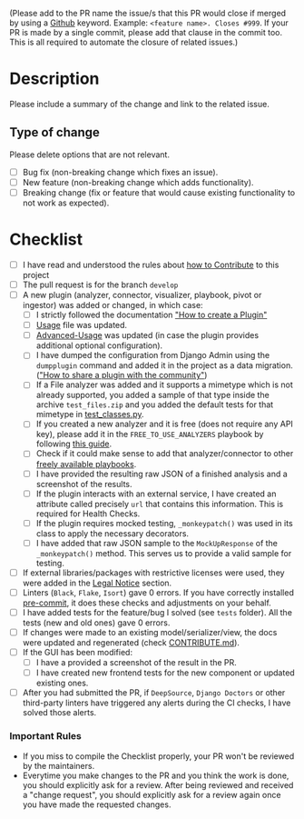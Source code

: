 (Please add to the PR name the issue/s that this PR would close if merged by using a [Github](https://docs.github.com/en/issues/tracking-your-work-with-issues/linking-a-pull-request-to-an-issue) keyword. Example: `<feature name>. Closes #999`. If your PR is made by a single commit, please add that clause in the commit too. This is all required to automate the closure of related issues.)

# Description

Please include a summary of the change and link to the related issue.

## Type of change

Please delete options that are not relevant.

- [ ] Bug fix (non-breaking change which fixes an issue).
- [ ] New feature (non-breaking change which adds functionality).
- [ ] Breaking change (fix or feature that would cause existing functionality to not work as expected).

# Checklist

- [ ] I have read and understood the rules about [how to Contribute](https://intelx.readthedocs.io/en/latest/Contribute.html) to this project
- [ ] The pull request is for the branch `develop`
- [ ] A new plugin (analyzer, connector, visualizer, playbook, pivot or ingestor) was added or changed, in which case:
    - [ ] I strictly followed the documentation ["How to create a Plugin"](https://intelx.readthedocs.io/en/latest/Contribute.html#how-to-add-a-new-plugin)
    - [ ] [Usage](https://github.com/khulnasoft/IntelX/blob/master/docs/source/Usage.md) file was updated.
    - [ ] [Advanced-Usage](https://github.com/khulnasoft/IntelX/blob/master/docs/source/Advanced-Usage.md) was updated (in case the plugin provides additional optional configuration).
    - [ ] I have dumped the configuration from Django Admin using the `dumpplugin` command and added it in the project as a data migration. (["How to share a plugin with the community"](https://intelx.readthedocs.io/en/latest/Contribute.html#how-to-share-your-plugin-with-the-community))
    - [ ] If a File analyzer was added and it supports a mimetype which is not already supported, you added a sample of that type inside the archive `test_files.zip` and you added the default tests for that mimetype in [test_classes.py](https://github.com/khulnasoft/IntelX/blob/master/tests/analyzers_manager/test_classes.py).
    - [ ] If you created a new analyzer and it is free (does not require any API key), please add it in the `FREE_TO_USE_ANALYZERS` playbook by following [this guide](https://intelx.readthedocs.io/en/latest/Contribute.html#how-to-modify-a-plugin).
    - [ ] Check if it could make sense to add that analyzer/connector to other [freely available playbooks](https://intelx.readthedocs.io/en/develop/Usage.html#list-of-pre-built-playbooks).
    - [ ] I have provided the resulting raw JSON of a finished analysis and a screenshot of the results.
    - [ ] If the plugin interacts with an external service, I have created an attribute called precisely `url` that contains this information. This is required for Health Checks. 
    - [ ] If the plugin requires mocked testing, `_monkeypatch()` was used in its class to apply the necessary decorators.
    - [ ] I have added that raw JSON sample to the `MockUpResponse` of the `_monkeypatch()` method. This serves us to provide a valid sample for testing.
- [ ] If external libraries/packages with restrictive licenses were used, they were added in the [Legal Notice](https://github.com/certego/IntelX/blob/master/.github/legal_notice.md) section.
- [ ] Linters (`Black`, `Flake`, `Isort`) gave 0 errors. If you have correctly installed [pre-commit](https://intelx.readthedocs.io/en/latest/Contribute.html#how-to-start-setup-project-and-development-instance), it does these checks and adjustments on your behalf.
- [ ] I have added tests for the feature/bug I solved (see `tests` folder). All the tests (new and old ones) gave 0 errors.
- [ ] If changes were made to an existing model/serializer/view, the docs were updated and regenerated (check [CONTRIBUTE.md](https://github.com/khulnasoft/IntelX/blob/master/docs/source/Contribute.md)).
- [ ] If the GUI has been modified:
    - [ ] I have a provided a screenshot of the result in the PR.
    - [ ] I have created new frontend tests for the new component or updated existing ones.
- [ ] After you had submitted the PR, if `DeepSource`, `Django Doctors` or other third-party linters have triggered any alerts during the CI checks, I have solved those alerts.

### Important Rules
- If you miss to compile the Checklist properly, your PR won't be reviewed by the maintainers.
- Everytime you make changes to the PR and you think the work is done, you should explicitly ask for a review. After being reviewed and received a "change request", you should explicitly ask for a review again once you have made the requested changes.